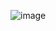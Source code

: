 ![image](https://github.com/GustavoDng/DIOPowerBI/assets/26397870/a1c18dd5-2c64-4385-ad35-3b90c6641755)
